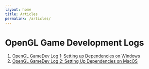 ```yaml
---
layout: home
title: Articles
permalink: /articles/
---
```


# OpenGL Game Development Logs

1. [OpenGL GameDev Log 1: Setting up Dependencies on Windows](https://soumik12345.github.io/geekyrakshit-blog/gamedev/visualstudio/glfw/glew/2020/05/07/opengl-gamedev-log-1.html#setting-up-glew)
2. [OpenGL GameDev Log 2: Setting Up Dependencies on MacOS](https://soumik12345.github.io/geekyrakshit-blog/gamedev/visualstudio/glfw/glew/sdl/2020/05/08/opengl-gamedev-log-2.html)